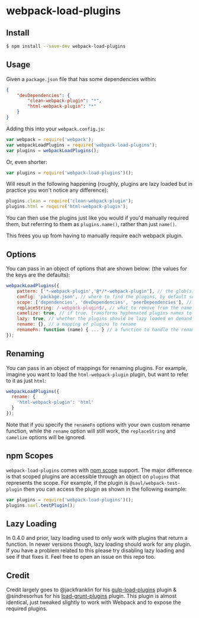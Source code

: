 # webpack-load-plugins


## Install

```sh
$ npm install --save-dev webpack-load-plugins
```


## Usage

Given a `package.json` file that has some dependencies within:

```json
{
    "devDependencies": {
        "clean-webpack-plugin": "*",
        "html-webpack-plugin": "*"
    }
}
```

Adding this into your `webpack.config.js`:

```js
var webpack = require('webpack');
var webpackLoadPlugins = require('webpack-load-plugins');
var plugins = webpackLoadPlugins();
```

Or, even shorter:

```js
var plugins = require('webpack-load-plugins')();
```

Will result in the following happening (roughly, plugins are lazy loaded but in practice you won't notice any difference):

```js
plugins.clean = require('clean-webpack-plugin');
plugins.html = require('html-webpack-plugin');
```

You can then use the plugins just like you would if you'd manually required them, but referring to them as `plugins.name()`, rather than just `name()`.

This frees you up from having to manually require each webpack plugin.

## Options

You can pass in an object of options that are shown below: (the values for the keys are the defaults):

```js
webpackLoadPlugins({
    pattern: ['*-webpack-plugin','@*/*-webpack-plugin'], // the glob(s) to search for
    config: 'package.json', // where to find the plugins, by default searched up from process.cwd()
    scope: ['dependencies', 'devDependencies', 'peerDependencies'], // which keys in the config to look within
    replaceString: /-webpack-plugin$/, // what to remove from the name of the module when adding it to the context
    camelize: true, // if true, transforms hyphenated plugins names to camel case
    lazy: true, // whether the plugins should be lazy loaded on demand
    rename: {}, // a mapping of plugins to rename
    renameFn: function (name) { ... } // a function to handle the renaming of plugins (the default works)
});
```

## Renaming

You can pass in an object of mappings for renaming plugins. For example, imagine you want to load the 
`html-webpack-plugin` plugin, but want to refer to it as just `html`:

```js
webpackLoadPlugins({
  rename: {
    'html-webpack-plugin': 'html'
  }
});
```

Note that if you specify the `renameFn` options with your own custom rename function, while the `rename` option will 
still work, the `replaceString` and `camelize` options will be ignored.

## npm Scopes

`webpack-load-plugins` comes with [npm scope](https://docs.npmjs.com/misc/scope) support. 
The major difference is that scoped plugins are accessible through an object on `plugins` that represents the scope. 
For example, if the plugin is `@savl/webpack-test-plugin` then you can access the plugin as shown in the following example:

```js
var plugins = require('webpack-load-plugins')();
plugins.savl.testPlugin();
```

## Lazy Loading

In 0.4.0 and prior, lazy loading used to only work with plugins that return a function. 
In newer versions though, lazy loading should work for any plugin. 
If you have a problem related to this please try disabling lazy loading and see if that fixes it. 
Feel free to open an issue on this repo too.


## Credit

Credit largely goes to @jackfranklin for his [gulp-load-plugins](https://github.com/jackfranklin/gulp-load-plugins) 
plugin & @sindresorhus for his [load-grunt-plugins](https://github.com/sindresorhus/load-grunt-tasks) plugin. This 
plugin is almost identical, just tweaked slightly to work with Webpack and to expose the required plugins.